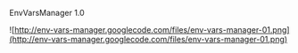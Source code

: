 EnvVarsManager 1.0

![http://env-vars-manager.googlecode.com/files/env-vars-manager-01.png](http://env-vars-manager.googlecode.com/files/env-vars-manager-01.png)